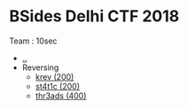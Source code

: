 # BSides Delhi CTF 2018

Team : 10sec

* [..](./../)
* Reversing
  * [krev (200)](./krev.md)
  * [st4t1c (200)](./st4t1c.md)
  * [thr3ads (400)](./thr3ads.md)
